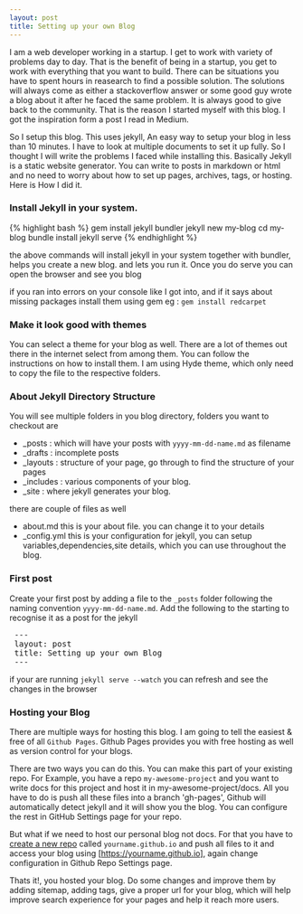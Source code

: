 ```yaml
---
layout: post
title: Setting up your own Blog
---
```


I am a web developer working in a startup.  I get to work with variety of problems day to day.  That is the benefit of being in a startup, you get to work with everything that you want to build.  There can be situations you have to spent hours in reasearch to find a possible solution.  The solutions will always come as either a stackoverflow answer or some good guy wrote a blog about it after he faced the same problem.  It is always good to give back to the community.  That is the reason I started myself with this blog. I got the inspiration form a post I read in Medium.

So I setup this blog.  This uses jekyll, An easy way to setup your blog in less than 10 minutes.  I have to look at multiple documents to set it up fully.  So I thought I will write the problems I faced while installing this.   Basically Jekyll is a static website generator.   You can write to posts in markdown or html and no need to worry about how to set up pages, archives, tags, or hosting. Here is How I did it.

### Install Jekyll in your system.
{% highlight bash %}
gem install jekyll bundler
jekyll new my-blog
cd my-blog
bundle install
jekyll serve
{% endhighlight %}

the above commands will install jekyll in your system together with bundler, helps you create a new blog. and lets you run it. Once you do serve you can open the browser and see you blog

if you ran into errors on your console like I got into, and if it says about missing packages install them using gem
eg : `gem install redcarpet`

### Make it look good with themes
You can select a theme for your blog as well.  There are a lot of themes out there in the internet select from among them. You can follow the instructions on how to install them. I am using Hyde theme, which only need to copy the file to the respective folders.

### About Jekyll Directory Structure
You will see multiple folders in you blog directory, folders you want to checkout are

 - _posts : which will have your posts with `yyyy-mm-dd-name.md` as filename
 - _drafts : incomplete posts
 - _layouts : structure of your page, go through to find the structure of your pages
 - _includes : various components of your blog.
 - _site : where jekyll generates your blog.

there are couple of files as well

 - about.md this is your about file. you can change it to your details
 - _config.yml this is your configuration for jekyll, you can setup variables,dependencies,site details, which you can use throughout the blog.

### First post
  Create your first post by adding a file to the `_posts` folder following the naming convention `yyyy-mm-dd-name.md`. Add the following to the starting to recognise it as a post for the jekyll

<pre>
 ---
 layout: post
 title: Setting up your own Blog
 ---
</pre>

if your are running `jekyll serve --watch`  you can refresh and see the changes in the browser

### Hosting your Blog
  There are multiple ways for hosting this blog.  I am going to tell the easiest & free of all `Github Pages`.  Github Pages provides you with free hosting as well as version control for your blogs.

  There are two ways you can do this.  You can make this part of your existing repo.  For Example, you have a repo `my-awesome-project` and you want to write docs for this project and host it in my-awesome-project/docs. All you have to do is push all these files into a branch 'gh-pages', Github will automatically detect jekyll and it will show you the blog. You can configure the rest in GitHub Settings page for your repo.

  But what if we need to host our personal blog not docs. For that you have to [create a new repo](https://github.com/new) called `yourname.github.io` and push all files to it and access your blog using [https://yourname.github.io], again change configuration in Github Repo Settings page.

  Thats it!, you hosted your blog. Do some changes and improve them by adding sitemap, adding tags, give a proper url for your blog, which will help improve search experience for your pages and help it reach more users.
